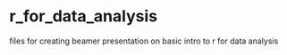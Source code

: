 r_for_data_analysis
===================

files for creating beamer presentation on basic intro to r for data analysis
